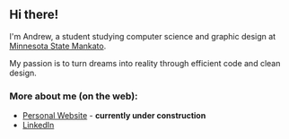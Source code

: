## Hi there!
I'm Andrew, a student studying computer science and graphic design at [Minnesota State Mankato](https://mnsu.edu).

My passion is to turn dreams into reality through efficient code and clean design.

### More about me (on the web):
* [Personal Website](https://heroldev.net) - **currently under construction**
* [LinkedIn](https://www.linkedin.com/in/andrew-herold/)

<!--
**heroldev/heroldev** is a ✨ _special_ ✨ repository because its `README.md` (this file) appears on your GitHub profile.

Here are some ideas to get you started:

- 🔭 I’m currently working on ...
- 🌱 I’m currently learning ...
- 👯 I’m looking to collaborate on ...
- 🤔 I’m looking for help with ...
- 💬 Ask me about ...
- 📫 How to reach me: ...
- 😄 Pronouns: ...
- ⚡ Fun fact: ...
-->
